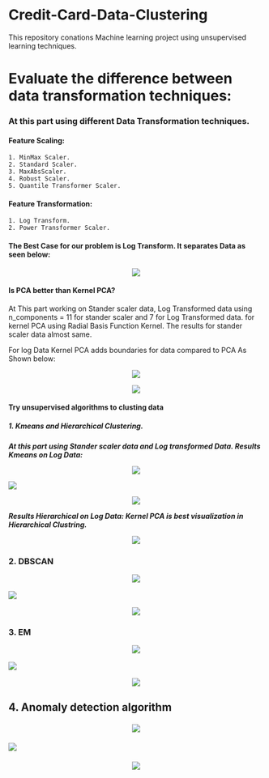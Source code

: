 # Credit-Card-Data-Clustering
This repository conations Machine learning project using unsupervised learning techniques.

# Evaluate the difference between data transformation techniques:
### At this part using different Data Transformation techniques.
  #### Feature Scaling:
    1. MinMax Scaler. 
    2. Standard Scaler. 
    3. MaxAbsScaler. 
    4. Robust Scaler.
    5. Quantile Transformer Scaler. 
  #### Feature Transformation:
    1. Log Transform. 
    2. Power Transformer Scaler.
#### The Best Case for our problem is Log Transform. It separates Data as seen below:
  <p align="center">
  <img src="https://raw.githubusercontent.com/FatmaAlZhraaMarzouk/Credit-Card-Data-Clustering/main/Imgs/Logdata.jpg"/>
</p>

<h4>Is PCA better than Kernel PCA?</h4>
 <p> At This part working on Stander scaler data, Log Transformed data using n_components = 11 for stander scaler and 7 for Log Transformed data.
  for kernel PCA using Radial Basis Function Kernel.
 The results for stander scaler data almost same.</p>
 <p>For log Data Kernel PCA adds boundaries for data compared to PCA As Shown below:</p>
<p align="center">
  <img src="https://raw.githubusercontent.com/FatmaAlZhraaMarzouk/Credit-Card-Data-Clustering/main/Imgs/kPCA.jpg"/>
</p>
<p align="center">
  <img src="https://raw.githubusercontent.com/FatmaAlZhraaMarzouk/Credit-Card-Data-Clustering/main/Imgs/PCA.jpg"/>
</p>
<h4>Try unsupervised algorithms to clusting data</h4>
<h5> 1.	Kmeans and Hierarchical Clustering.<h5>
At this part using Stander scaler data and Log transformed Data.
Results Kmeans on Log Data:
  <p align="center">
    <p align="center">
  <img src="https://raw.githubusercontent.com/FatmaAlZhraaMarzouk/Credit-Card-Data-Clustering/main/Imgs/KPCAHcl.jpg"/>
</p>

  <img src="https://raw.githubusercontent.com/FatmaAlZhraaMarzouk/Credit-Card-Data-Clustering/main/Imgs/LogKmeans.jpg"/>
</p>
  <p align="center">
  <img src="https://raw.githubusercontent.com/FatmaAlZhraaMarzouk/Credit-Card-Data-Clustering/main/Imgs/PCAmeans.jpg"/>
</p>
  <p>Results Hierarchical on Log Data:
Kernel PCA is best visualization in Hierarchical Clustring.</p>
  <p align="center">
  <img src="https://raw.githubusercontent.com/FatmaAlZhraaMarzouk/Credit-Card-Data-Clustering/main/Imgs/KPCAKmeans.jpg"/>
</p>
  <h3>2. DBSCAN</h>
        <p align="center">
  <img src="https://raw.githubusercontent.com/FatmaAlZhraaMarzouk/Credit-Card-Data-Clustering/main/Imgs/LogDBS.jpg"/>
</p>

  <img src="https://raw.githubusercontent.com/FatmaAlZhraaMarzouk/Credit-Card-Data-Clustering/main/Imgs/LPCADBS.jpg"/>
</p>
  <p align="center">
  <img src="https://raw.githubusercontent.com/FatmaAlZhraaMarzouk/Credit-Card-Data-Clustering/main/Imgs/LKPCADBS.jpg"/>
</p>

 <h3>3.	EM </h>
        <p align="center">
  <img src="https://raw.githubusercontent.com/FatmaAlZhraaMarzouk/Credit-Card-Data-Clustering/main/Imgs/ENLog.jpg"/>
</p>

  <img src="https://raw.githubusercontent.com/FatmaAlZhraaMarzouk/Credit-Card-Data-Clustering/main/Imgs/EMPCA.jpg"/>
</p>
  <p align="center">
  <img src="https://raw.githubusercontent.com/FatmaAlZhraaMarzouk/Credit-Card-Data-Clustering/main/Imgs/EMKPCA.jpg"/>
</p>

 <h2>4.	Anomaly detection algorithm  </h>
        <p align="center">
  <img src="https://raw.githubusercontent.com/FatmaAlZhraaMarzouk/Credit-Card-Data-Clustering/main/Imgs/AnomlyEM.jpg"/>
</p>

  <img src="https://raw.githubusercontent.com/FatmaAlZhraaMarzouk/Credit-Card-Data-Clustering/main/Imgs/AnomlyIsolated.jpg"/>
</p>
  <p align="center">
  <img src="https://raw.githubusercontent.com/FatmaAlZhraaMarzouk/Credit-Card-Data-Clustering/main/Imgs/AnomlyDBS.jpg"/>
</p>

